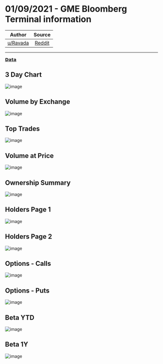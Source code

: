01/09/2021 - GME Bloomberg Terminal information
===============================================

| Author       | Source       | 
| :-------------: |:-------------:|
|  [u/Ravada](https://www.reddit.com/user/Ravada/) | [Reddit](https://www.reddit.com/r/DDintoGME/comments/pg2d68/01092021_gme_bloomberg_terminal_information/) | 

---

[𝗗𝗮𝘁𝗮](https://www.reddit.com/r/DDintoGME/search?q=flair_name%3A%22%F0%9D%97%97%F0%9D%97%AE%F0%9D%98%81%F0%9D%97%AE%22&restrict_sr=1)

## 3 Day Chart
![image](https://user-images.githubusercontent.com/82035192/132216415-a92596f0-1d03-46aa-8271-9bacc0f6bf43.png)


## Volume by Exchange
![image](https://user-images.githubusercontent.com/82035192/132216419-522dec30-8c23-44c3-856d-00b061229f62.png)


## Top Trades
![image](https://user-images.githubusercontent.com/82035192/132216435-deba438e-12eb-4c9e-a6bc-dbf6bda93f12.png)

## Volume at Price
![image](https://user-images.githubusercontent.com/82035192/132216473-de02c766-d77d-4c97-860e-2b245acbea4a.png)


## Ownership Summary
![image](https://user-images.githubusercontent.com/82035192/132216486-1e0127ad-be9e-4a8b-9ba3-4b3c2e18ae7f.png)


## Holders Page 1
![image](https://user-images.githubusercontent.com/82035192/132216496-275a1f58-e621-443d-92ea-163e40636a33.png)


## Holders Page 2
![image](https://user-images.githubusercontent.com/82035192/132216504-3a6ca08c-b8e3-41d7-b9f3-0215efb5ccfb.png)


## Options - Calls
![image](https://user-images.githubusercontent.com/82035192/132216515-146fc456-3b9e-4680-98d9-d8e2e9c7ba9d.png)


## Options - Puts
![image](https://user-images.githubusercontent.com/82035192/132216520-a561431d-b367-489c-ba73-a5135d692e43.png)


## Beta YTD
![image](https://user-images.githubusercontent.com/82035192/132216532-0b362599-159e-4bed-8edc-a34fa63fac4f.png)


## Beta 1Y
![image](https://user-images.githubusercontent.com/82035192/132216547-6c3c2f17-6d81-4a32-88be-9ff152e6fb36.png)

